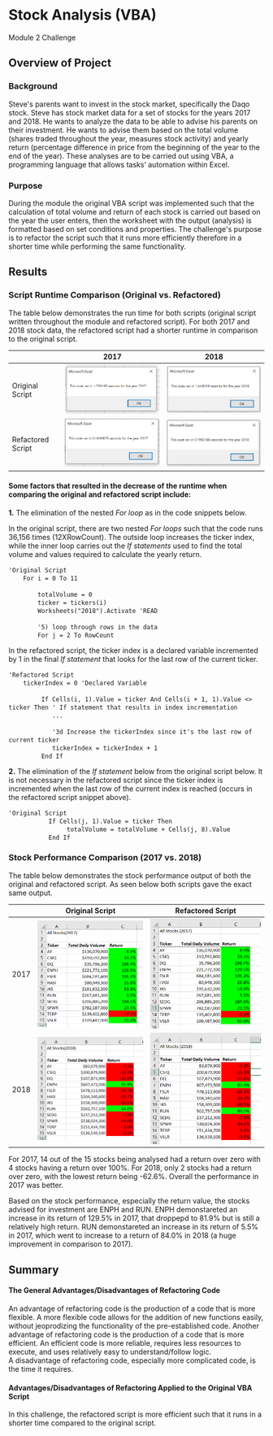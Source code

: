 # Stock Analysis (VBA)
Module 2 Challenge


## Overview of Project
### Background
Steve's parents want to invest in the stock market, specifically the Daqo stock. Steve has stock market data for a set of stocks for the years 2017 and 2018. He wants to analyze the data to be able to advise his parents on their investment. He wants to advise them based on the total volume (shares traded throughout the year, measures stock activity) and yearly return (percentage difference in price from the beginning of the year to the end of the year). These analyses are to be carried out using VBA, a programming language that allows tasks’ automation within Excel. 

### Purpose
During the module the original VBA script was implemented such that the calculation of total volume and return of each stock is carried out based on the year the user enters, then the worksheet with the output (analysis) is formatted based on set conditions and properties. The challenge's purpose is to refactor the script such that it runs more efficiently therefore in a shorter time while performing the same functionality.

## Results
### Script Runtime Comparison (Original vs. Refactored)
The table below demonstrates the run time for both scripts (original script written throughout the module and refactored script). For both 2017 and 2018 stock data, the refactored script had a shorter runtime in comparison to the original script. 

|      | 2017 | 2018 |
| :--- |:----:| :---:|
| Original Script   | ![image1](/Resources/AllStockAnalysis_2017.png) | ![image3](/Resources/AllStockAnalysis_2018.png) |
| Refactored Script | ![image2](/Resources/VBA_Challenge_2017.PNG)    | ![image4](/Resources/VBA_Challenge_2018.PNG)    |

#### Some factors that resulted in the decrease of the runtime when comparing the original and refactored script include:  
**1.** The elimination of the nested *For loop* as in the code snippets below.

In the original script, there are two nested *For loops* such that the code runs 36,156 times (12XRowCount). The outside loop increases the ticker index, while the inner loop carries out the *If statements* used to find the total volume and values required to calculate the yearly return. 
```
'Original Script
    For i = 0 To 11
        
        totalVolume = 0
        ticker = tickers(i)
        Worksheets("2018").Activate 'READ
        
        '5) loop through rows in the data
        For j = 2 To RowCount
```
In the refactored script, the ticker index is a declared variable incremented by 1 in the final *If statement* that looks for the last row of the current ticker.
```
'Refactored Script
    tickerIndex = 0 'Declared Variable
    
         If Cells(i, 1).Value = ticker And Cells(i + 1, 1).Value <> ticker Then ' If statement that results in index incrementation
            ...
            
            '3d Increase the tickerIndex since it's the last row of current ticker
            tickerIndex = tickerIndex + 1
         End If

```
**2.** The elimination of the *If statement* below from the original script below. It is not necessary in the refactored script since the ticker index is incremented when the last row of the current index is reached (occurs in the refactored script snippet above).
```
'Original Script
           If Cells(j, 1).Value = ticker Then
                totalVolume = totalVolume + Cells(j, 8).Value
           End If
```
### Stock Performance Comparison (2017 vs. 2018)
The table below demonstrates the stock performance output of both the original and refactored script. As seen below both scripts gave the exact same output.

|      | Original Script | Refactored Script |
| :--- |:----:| :---:|
| 2017 | ![image5](/Resources/AllStockAnalysisResults_2017.png) | ![image6](/Resources/VBA_ChallengeResults_2017.PNG) |
| 2018 | ![image7](/Resources/AllStockAnalysisResults_2018.png) | ![image8](/Resources/VBA_ChallengeResults_2018.PNG) |  

For 2017, 14 out of the 15 stocks being analysed had a return over zero with 4 stocks having a return over 100%. For 2018, only 2 stocks had a return over zero, with the lowest return being -62.6%. Overall the performance in 2017 was better.  
  
Based on the stock performance, especially the return value, the stocks advised for investment are ENPH and RUN. ENPH demonstareted an increase in its return of 129.5% in 2017, that droppepd to 81.9% but is still a relatively high return. RUN demonstareted an increase in its return of 5.5% in 2017, which went to increase to a return of 84.0% in 2018 (a huge improvement in comparison to 2017).

## Summary
#### The General Advantages/Disadvantages of Refactoring Code
An advantage of refactoring code is the production of a code that is more flexible. A more flexible code allows for the addition of new functions easily, without jeoprodizing the functionality of the pre-established code. Another advantage of refactoring code is the production of a code that is more efficient. An efficient code is more reliable, requires less resources to execute, and uses relatively easy to understand/follow logic.  
A disadvantage of refactoring code, especially more complicated code, is the time it requires.
#### Advantages/Disadvantages of Refactoring Applied to the Original VBA Script
In this challenge, the refactored script is more efficient such that it runs in a shorter time compared to the original script. 
